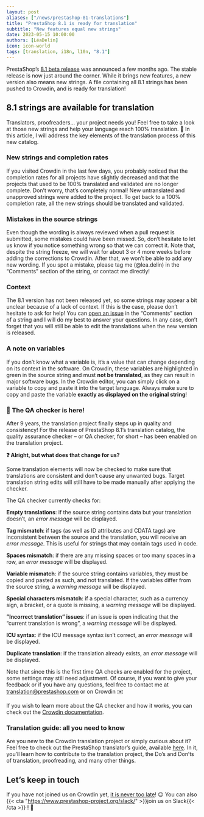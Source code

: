 ```yaml
---
layout: post
aliases: ["/news/prestashop-81-translations"]
title: "PrestaShop 8.1 is ready for translation"
subtitle: "New features equal new strings"
date: 2023-05-15 10:00:00
authors: [LéaDelin]
icon: icon-world
tags: [translation, i18n, l10n, "8.1"]
---
```


PrestaShop’s [8.1 beta release](https://build.prestashop-project.org/news/2023/prestashop-8-1-beta-release/) was announced a few months ago. The stable release is now just around the corner. While it brings new features, a new version also means new strings. A file containing all 8.1 strings has been pushed to Crowdin, and is ready for translation!

## 8.1 strings are available for translation

Translators, proofreaders… your project needs you! Feel free to take a look at those new strings and help your language reach 100% translation. 💪
In this article, I will address the key elements of the translation process of this new catalog.

### New strings and completion rates 

If you visited Crowdin in the last few days, you probably noticed that the completion rates for all projects have slightly decreased and that the projects that used to be 100% translated and validated are no longer complete. Don’t worry, that’s completely normal! New untranslated and unapproved strings were added to the project. To get back to a 100% completion rate, all the new strings should be translated and validated.

### Mistakes in the source strings

Even though the wording is always reviewed when a pull request is submitted, some mistakes could have been missed. So, don’t hesitate to let us know if you notice something wrong so that we can correct it. Note that, despite the string freeze, we will wait for about 3 or 4 more weeks before adding the corrections to Crowdin. After that, we won’t be able to add any new wording. If you spot a mistake, please tag me (@lea.delin) in the “Comments” section of the string, or contact me directly!

### Context

The 8.1 version has not been released yet, so some strings may appear a bit unclear because of a lack of context. If this is the case, please don’t hesitate to ask for help! You can [open an issue](https://docs.prestashop-project.org/translating-prestashop/translating-prestashop-software-basics/translating-on-crowdin/the-dos-and-donts-of-crowdin-translation#use-the-comments-and-issue-features) in the “Comments” section of a string and I will do my best to answer your questions. In any case, don’t forget that you will still be able to edit the translations when the new version is released.

### A note on variables

If you don’t know what a variable is, it’s a value that can change depending on its context in the software. On Crowdin, these variables are highlighted in green in the source string and must **not be translated**, as they can result in major software bugs.
In the Crowdin editor, you can simply click on a variable to copy and paste it into the target language. Always make sure to copy and paste the variable **exactly as displayed on the original string**!

###  🔧 The QA checker is here!

After 9 years, the translation project finally steps up in quality and consistency! For the release of PrestaShop 8.1’s translation catalog, the quality assurance checker – or QA checker, for short – has been enabled on the translation project.

**❓ Alright, but what does that change for us?**

Some translation elements will now be checked to make sure that translations are consistent and don’t cause any unwanted bugs. Target translation string edits will still have to be made manually after applying the checker.

The QA checker currently checks for:

**Empty translations**: if the source string contains data but your translation doesn’t, an *error message* will be displayed.

**Tag mismatch**: if tags (as well as ID attributes and CDATA tags) are inconsistent between the source and the translation, you will receive an *error message*. This is useful for strings that may contain tags used in code.

**Spaces mismatch**: if there are any missing spaces or too many spaces in a row, an *error message* will be displayed.

**Variable mismatch**: if the source string contains variables, they must be copied and pasted as such, and not translated. If the variables differ from the source string, a *warning message* will be displayed.

**Special characters mismatch**: if a special character, such as a currency sign, a bracket, or a quote is missing, a *warning message* will be displayed.

**”Incorrect translation” issues**: if an issue is open indicating that the “current translation is wrong”, a *warning message* will be displayed.

**ICU syntax**: if the ICU message syntax isn’t correct, an *error message* will be displayed.

**Duplicate translation**: if the translation already exists, an *error message* will be displayed.

Note that since this is the first time QA checks are enabled for the project, some settings may still need adjustment. Of course, if you want to give your feedback or if you have any questions, feel free to contact me at translation@prestashop.com or on Crowdin ✉️

If you wish to learn more about the QA checker and how it works, you can check out the [Crowdin documentation](https://support.crowdin.com/qa-checks/).

### Translation guide: all you need to know

Are you new to the Crowdin translation project or simply curious about it? 
Feel free to check out the PrestaShop translator’s guide, available [here](https://docs.prestashop-project.org/translating-prestashop/translating-prestashop-software-basics/translating-on-crowdin). 
In it, you’ll learn how to contribute to the translation project, the Do’s and Don’ts of translation, proofreading, and many other things.

## Let’s keep in touch

If you have not joined us on Crowdin yet, [it is never too late](https://crowdin.com/project/prestashop-official)! :wink:
You can also {{< cta "https://www.prestashop-project.org/slack/" >}}join us on Slack{{< /cta >}} ! 🙌
